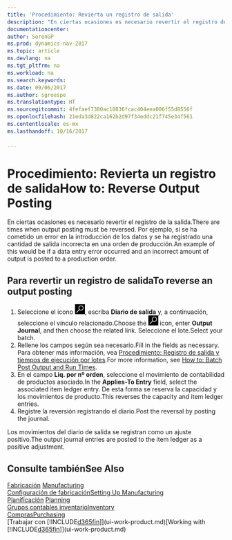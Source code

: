 ```yaml
---
title: 'Procedimiento: Revierta un registro de salida'
description: "En ciertas ocasiones es necesario revertir el registro de la salida. Por ejemplo, si se ha cometido un error en la introducción de los datos y se ha registrado una cantidad de salida incorrecta en una orden de producción."
documentationcenter: 
author: SorenGP
ms.prod: dynamics-nav-2017
ms.topic: article
ms.devlang: na
ms.tgt_pltfrm: na
ms.workload: na
ms.search.keywords: 
ms.date: 09/06/2017
ms.author: sgroespe
ms.translationtype: HT
ms.sourcegitcommit: 4fefaef7380ac10836fcac404eea006f55d8556f
ms.openlocfilehash: 21eda3d822ca162b2d97f34eddc21f745e34f561
ms.contentlocale: es-mx
ms.lasthandoff: 10/16/2017

---
```

# <a name="how-to-reverse-output-posting"></a><span data-ttu-id="ad4b0-104">Procedimiento: Revierta un registro de salida</span><span class="sxs-lookup"><span data-stu-id="ad4b0-104">How to: Reverse Output Posting</span></span>
<span data-ttu-id="ad4b0-105">En ciertas ocasiones es necesario revertir el registro de la salida.</span><span class="sxs-lookup"><span data-stu-id="ad4b0-105">There are times when output posting must be reversed.</span></span> <span data-ttu-id="ad4b0-106">Por ejemplo, si se ha cometido un error en la introducción de los datos y se ha registrado una cantidad de salida incorrecta en una orden de producción.</span><span class="sxs-lookup"><span data-stu-id="ad4b0-106">An example of this would be if a data entry error occurred and an incorrect amount of output is posted to a production order.</span></span>  

## <a name="to-reverse-an-output-posting"></a><span data-ttu-id="ad4b0-107">Para revertir un registro de salida</span><span class="sxs-lookup"><span data-stu-id="ad4b0-107">To reverse an output posting</span></span>  
1.  <span data-ttu-id="ad4b0-108">Seleccione el icono ![Buscar página o informe](media/ui-search/search_small.png "icono Buscar página o informe"), escriba **Diario de salida** y, a continuación, seleccione el vínculo relacionado.</span><span class="sxs-lookup"><span data-stu-id="ad4b0-108">Choose the ![Search for Page or Report](media/ui-search/search_small.png "Search for Page or Report icon") icon, enter **Output Journal**, and then choose the related link.</span></span> <span data-ttu-id="ad4b0-109">Seleccione el lote.</span><span class="sxs-lookup"><span data-stu-id="ad4b0-109">Select your batch.</span></span>  
2. <span data-ttu-id="ad4b0-110">Rellene los campos según sea necesario.</span><span class="sxs-lookup"><span data-stu-id="ad4b0-110">Fill in the fields as necessary.</span></span> <span data-ttu-id="ad4b0-111">Para obtener más información, vea [Procedimiento: Registro de salida y tiempos de ejecución por lotes](production-how-to-post-output-quantity.md).</span><span class="sxs-lookup"><span data-stu-id="ad4b0-111">For more information, see [How to: Batch Post Output and Run Times](production-how-to-post-output-quantity.md).</span></span>
3.  <span data-ttu-id="ad4b0-112">En el campo **Liq. por nº orden**, seleccione el movimiento de contabilidad de productos asociado.</span><span class="sxs-lookup"><span data-stu-id="ad4b0-112">In the **Applies-To Entry** field, select the associated item ledger entry.</span></span> <span data-ttu-id="ad4b0-113">De esta forma se reserva la capacidad y los movimientos de producto.</span><span class="sxs-lookup"><span data-stu-id="ad4b0-113">This reverses the capacity and item ledger entries.</span></span>  
4. <span data-ttu-id="ad4b0-114">Registre la reversión registrando el diario.</span><span class="sxs-lookup"><span data-stu-id="ad4b0-114">Post the reversal by posting the journal.</span></span>  

<span data-ttu-id="ad4b0-115">Los movimientos del diario de salida se registran como un ajuste positivo.</span><span class="sxs-lookup"><span data-stu-id="ad4b0-115">The output journal entries are posted to the item ledger as a positive adjustment.</span></span>  

## <a name="see-also"></a><span data-ttu-id="ad4b0-116">Consulte también</span><span class="sxs-lookup"><span data-stu-id="ad4b0-116">See Also</span></span>  
 <span data-ttu-id="ad4b0-117">[Fabricación](production-manage-manufacturing.md)  </span><span class="sxs-lookup"><span data-stu-id="ad4b0-117">[Manufacturing](production-manage-manufacturing.md)  </span></span>  
 [<span data-ttu-id="ad4b0-118">Configuración de fabricación</span><span class="sxs-lookup"><span data-stu-id="ad4b0-118">Setting Up Manufacturing</span></span>](production-configure-production-processes.md)  
 <span data-ttu-id="ad4b0-119">[Planificación](production-planning.md)    </span><span class="sxs-lookup"><span data-stu-id="ad4b0-119">[Planning](production-planning.md)    </span></span>  
 [<span data-ttu-id="ad4b0-120">Grupos contables inventario</span><span class="sxs-lookup"><span data-stu-id="ad4b0-120">Inventory</span></span>](inventory-manage-inventory.md)  
 [<span data-ttu-id="ad4b0-121">Compras</span><span class="sxs-lookup"><span data-stu-id="ad4b0-121">Purchasing</span></span>](purchasing-manage-purchasing.md)  
 <span data-ttu-id="ad4b0-122">[Trabajar con [!INCLUDE[d365fin](includes/d365fin_md.md)]](ui-work-product.md)</span><span class="sxs-lookup"><span data-stu-id="ad4b0-122">[Working with [!INCLUDE[d365fin](includes/d365fin_md.md)]](ui-work-product.md)</span></span>  

